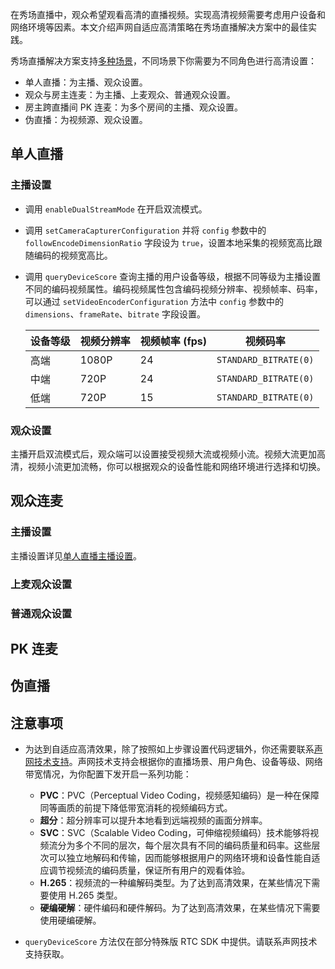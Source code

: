 在秀场直播中，观众希望观看高清的直播视频。实现高清视频需要考虑用户设备和网络环境等因素。本文介绍声网自适应高清策略在秀场直播解决方案中的最佳实践。


秀场直播解决方案支持[多种场景](./showroom_overview?platform=All%20Platforms)，不同场景下你需要为不同角色进行高清设置：

- 单人直播：为主播、观众设置。
- 观众与房主连麦：为主播、上麦观众、普通观众设置。
- 房主跨直播间 PK 连麦：为多个房间的主播、观众设置。
- 伪直播：为视频源、观众设置。


## 单人直播

### 主播设置

- 调用 `enableDualStreamMode` 在开启双流模式。

- 调用 `setCameraCapturerConfiguration` 并将 `config` 参数中的 `followEncodeDimensionRatio` 字段设为 `true`，设置本地采集的视频宽高比跟随编码的视频宽高比。

- 调用 `queryDeviceScore` 查询主播的用户设备等级，根据不同等级为主播设置不同的编码视频属性。编码视频属性包含编码视频分辨率、视频帧率、码率，可以通过 `setVideoEncoderConfiguration` 方法中 `config` 参数中的 `dimensions`、`frameRate`、`bitrate` 字段设置。

    | 设备等级 | 视频分辨率  | 视频帧率 (fps)   | 视频码率  |
    | ---- | ----- | ------ | ------------------- |
    | 高端   | 1080P | 24 | `STANDARD_BITRATE(0)` |
    | 中端   | 720P  | 24 | `STANDARD_BITRATE(0)` |
    | 低端   | 720P  | 15 | `STANDARD_BITRATE(0)` |



### 观众设置

主播开启双流模式后，观众端可以设置接受视频大流或视频小流。视频大流更加高清，视频小流更加流畅，你可以根据观众的设备性能和网络环境进行选择和切换。


## 观众连麦

### 主播设置

主播设置详见[单人直播主播设置](#主播设置)。

### 上麦观众设置



### 普通观众设置

## PK 连麦

## 伪直播

## 注意事项

- 为达到自适应高清效果，除了按照如上步骤设置代码逻辑外，你还需要联系[声网技术支持](https://docs.agora.io/cn/Agora%20Platform/ticket?platform=All%20Platforms)。声网技术支持会根据你的直播场景、用户角色、设备等级、网络带宽情况，为你配置下发开启一系列功能：

    - **PVC**：PVC（Perceptual Video Coding，视频感知编码）是一种在保障同等画质的前提下降低带宽消耗的视频编码方式。
    - **超分**：超分辨率可以提升本地看到远端视频的画面分辨率。
    - **SVC**：SVC（Scalable Video Coding，可伸缩视频编码）技术能够将视频流分为多个不同的层次，每个层次具有不同的编码质量和码率。这些层次可以独立地解码和传输，因而能够根据用户的网络环境和设备性能自适应调节视频流的编码质量，保证所有用户的观看体验。
    - **H.265**：视频流的一种编解码类型。为了达到高清效果，在某些情况下需要使用 H.265 类型。
    - **硬编硬解**：硬件编码和硬件解码。为了达到高清效果，在某些情况下需要使用硬编硬解。

- `queryDeviceScore` 方法仅在部分特殊版 RTC SDK 中提供。请联系声网技术支持获取。